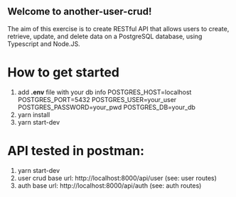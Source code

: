 ## Welcome to another-user-crud!

The aim of this exercise is to create RESTful API that allows users to create, retrieve, update, and delete data on a PostgreSQL database, using Typescript and Node.JS.

# How to get started

1. add **.env** file with your db info
   POSTGRES_HOST=localhost
   POSTGRES_PORT=5432
   POSTGRES_USER=your_user
   POSTGRES_PASSWORD=your_pwd
   POSTGRES_DB=your_db
2. yarn install
3. yarn start-dev

# API tested in postman:

1. yarn start-dev
2. user crud base url: http://localhost:8000/api/user (see: user routes)
3. auth base url: http://localhost:8000/api/auth (see: auth routes)

<!-- # Login in terminal to interact with PostgreSQL database from the command line
psql -U postgress -d postgress -->
